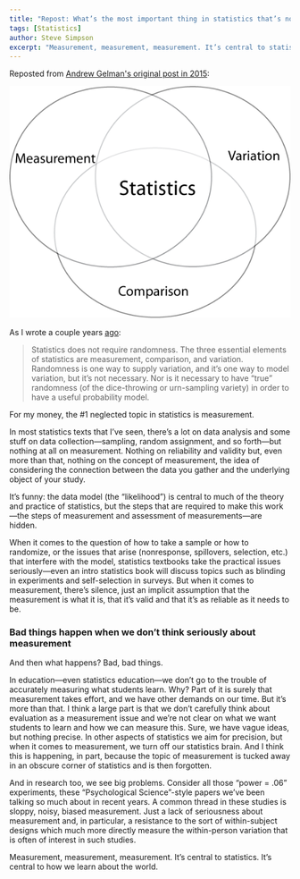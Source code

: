 ```yaml
---
title: "Repost: What’s the most important thing in statistics that’s not in the textbooks?"
tags: [Statistics]
author: Steve Simpson
excerpt: "Measurement, measurement, measurement. It’s central to statistics. It’s central to how we learn about the world."
---
```


Reposted from [Andrew Gelman's original post in 2015](http://andrewgelman.com/2015/04/28/whats-important-thing-statistics-thats-not-textbooks/): 


![](/images/VennDiagram.png)

As I wrote a couple years [ago](http://andrewgelman.com/2012/12/17/statistics-in-a-world-where-nothing-is-random/):

> Statistics does not require randomness. The three essential elements of statistics are measurement, comparison, and variation. Randomness is one way to supply variation, and it’s one way to model variation, but it’s not necessary. Nor is it necessary to have “true” randomness (of the dice-throwing or urn-sampling variety) in order to have a useful probability model.

For my money, the #1 neglected topic in statistics is measurement.

In most statistics texts that I’ve seen, there’s a lot on data analysis and some stuff on data collection—sampling, random assignment, and so forth—but nothing at all on measurement. Nothing on reliability and validity but, even more than that, nothing on the concept of measurement, the idea of considering the connection between the data you gather and the underlying object of your study.

It’s funny: the data model (the “likelihood”) is central to much of the theory and practice of statistics, but the steps that are required to make this work—the steps of measurement and assessment of measurements—are hidden.

When it comes to the question of how to take a sample or how to randomize, or the issues that arise (nonresponse, spillovers, selection, etc.) that interfere with the model, statistics textbooks take the practical issues seriously—even an intro statistics book will discuss topics such as blinding in experiments and self-selection in surveys. But when it comes to measurement, there’s silence, just an implicit assumption that the measurement is what it is, that it’s valid and that it’s as reliable as it needs to be.

### Bad things happen when we don’t think seriously about measurement

And then what happens? Bad, bad things.

In education—even statistics education—we don’t go to the trouble of accurately measuring what students learn. Why? Part of it is surely that measurement takes effort, and we have other demands on our time. But it’s more than that. I think a large part is that we don’t carefully think about evaluation as a measurement issue and we’re not clear on what we want students to learn and how we can measure this. Sure, we have vague ideas, but nothing precise. In other aspects of statistics we aim for precision, but when it comes to measurement, we turn off our statistics brain. And I think this is happening, in part, because the topic of measurement is tucked away in an obscure corner of statistics and is then forgotten.

And in research too, we see big problems. Consider all those “power = .06” experiments, these “Psychological Science”-style papers we’ve been talking so much about in recent years. A common thread in these studies is sloppy, noisy, biased measurement. Just a lack of seriousness about measurement and, in particular, a resistance to the sort of within-subject designs which much more directly measure the within-person variation that is often of interest in such studies.

Measurement, measurement, measurement. It’s central to statistics. It’s central to how we learn about the world.